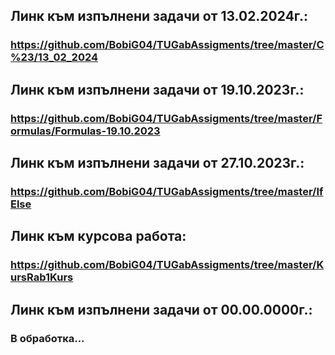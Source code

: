 ## Линк към изпълнени задачи от 13.02.2024г.:
### https://github.com/BobiG04/TUGabAssigments/tree/master/C%23/13_02_2024
 
## Линк към изпълнени задачи от 19.10.2023г.:
### https://github.com/BobiG04/TUGabAssigments/tree/master/Formulas/Formulas-19.10.2023

## Линк към изпълнени задачи от 27.10.2023г.:
### https://github.com/BobiG04/TUGabAssigments/tree/master/IfElse

## Линк към курсова работа:
### https://github.com/BobiG04/TUGabAssigments/tree/master/KursRab1Kurs

## Линк към изпълнени задачи от 00.00.0000г.:
### В обработка...
